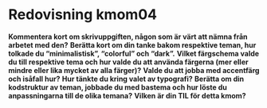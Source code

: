 ---
---
Redovisning kmom04
=========================
__Kommentera kort om skrivuppgiften, någon som är värt att nämna från arbetet med den?__
__Berätta kort om din tanke bakom respektive teman, hur tolkade du “minimalistisk”, “colorful” och “dark”.__
__Vilket färgschema valde du till respektive tema och hur valde du att använda färgerna (mer eller mindre eller lika mycket av alla färger)?__
__Valde du att jobba med accentfärg och isåfall hur?__
__Hur tänkte du kring valet av typografi?__
__Berätta om din kodstruktur av teman, jobbade du med bastema och hur löste du anpassningarna till de olika temana?__
__Vilken är din TIL för detta kmom?__
